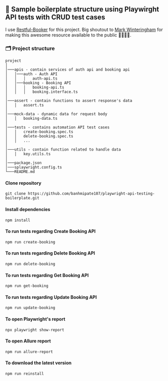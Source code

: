 ## 🌟 Sample boilerplate structure using Playwirght API tests with CRUD test cases

I use [Restful-Booker](https://restful-booker.herokuapp.com/apidoc/index.html) for this project. Big shoutout to [Mark Winteringham](https://github.com/mwinteringham) for making this awesome resource available to the public 👏🏼💯🎇.

### **🗂️ Project structure**

```
project
│
│───apis - contain services of auth api and booking api
│   │───auth - Auth API
│   │   │   auth-api.ts
│   │───booking - Booking API
│   │   │   booking-api.ts
│   │   │   booking.interface.ts
│
│───assert - contain functions to assert response's data
│   │   assert.ts
│
│───mock-data - dynamic data for request body
│   │   booking-data.ts
│
│───tests - contains automation API test cases
│   │   create-booking.spec.ts
│   │   delete-booking.spec.ts
│   │   ...
│
│───utils - contain function related to handle data
│   │   key.utils.ts
│
│───package.json
│───splaywright.config.ts
└───README.md
```

#### **Clone repository**

    git clone https://github.com/banhmipate107/playwright-api-testing-boilerplate.git

#### **Install dependencies**

    npm install

#### **To run tests regarding Create Booking API**

    npm run create-booking

#### **To run tests regarding Delete Booking API**

    npm run delete-booking

#### **To run tests regarding Get Booking API**

    npm run get-booking

#### **To run tests regarding Update Booking API**

    npm run update-booking

#### **To open Playwright's report**

    npx playwright show-report

#### **To open Allure report**

    npm run allure-report

#### **To download the latest version**

    npm run reinstall
